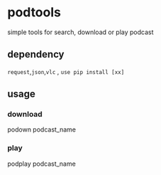 # podtools

simple tools for search, download or play podcast

## dependency

`request`,`json`,`vlc` , `use pip install [xx]`

## usage

### download

podown podcast_name

### play

podplay podcast_name